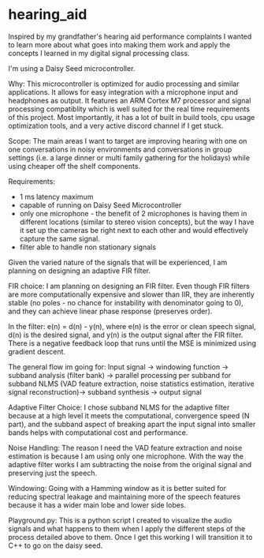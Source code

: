 # hearing_aid
Inspired by my grandfather's hearing aid performance complaints I wanted to learn more about what goes into making them work and apply the concepts I learned in my digital signal processing class. 

I'm using a Daisy Seed microcontroller.

Why: This microcontroller is optimized for audio processing and similar applications. It allows for easy integration with a microphone input and headphones as output. It features an ARM Cortex M7 processor and signal processing compatiblity which is well suited for the real time requirements of this project. Most importantly, it has a lot of built in build tools, cpu usage optimization tools, and a very active discord channel if I get stuck. 

Scope: The main areas I want to target are improving hearing with one on one conversations in noisy environments and conversations in group settings (i.e. a large dinner or multi family gathering for the holidays) while using cheaper off the shelf components. 

Requirements:
- 1 ms latency maximum
- capable of running on Daisy Seed Microcontroller
- only one microphone - the benefit of 2 microphones is having them in different locations (similar to stereo vision concepts), but the way I have it set up the cameras be right next to each other and would effectively capture the same signal. 
- filter able to handle non stationary signals

Given the varied nature of the signals that will be experienced, I am planning on designing an adaptive FIR filter. 

FIR choice: I am planning on designing an FIR filter. Even though FIR filters are more computationally expensive and slower than IIR, they are inherently stable (no poles - no chance for instability with denominator going to 0), and they can achieve linear phase response (preserves order).

In the filter: 
e(n) = d(n) - y(n), where e(n) is the error or clean speech signal, d(n) is the desired signal, and y(n) is the output signal after the FIR filter. There is a negative feedback loop that runs until the MSE is minimized using gradient descent. 

The general flow im going for:
Input signal -> windowing function -> subband analysis (filter bank) -> parallel processing per subband for subband NLMS (VAD feature extraction, noise statistics estimation, iterative signal reconstruction)-> subband synthesis -> output signal

Adaptive Filter Choice: I chose subband NLMS for the adaptive filter because at a high level it meets the computational, convergence speed (N part), and the subband aspect of breaking apart the input signal into smaller bands helps with computational cost and performance. 

Noise Handling: The reason I need the VAD feature extraction and noise estimation is because I am using only one microphone. With the way the adaptive filter works I am subtracting the noise from the original signal and preserving just the speech.

Windowing: Going with a Hamming window as it is better suited for reducing spectral leakage and maintaining more of the speech features because it has a wider main lobe and lower side lobes. 


Playground.py: This is a python script I created to visualize the audio signals and what happens to them when I apply the different steps of the process detailed above to them. Once I get this working I will transition it to C++ to go on the daisy seed. 








